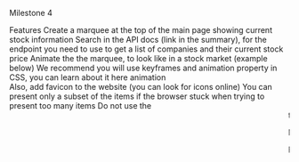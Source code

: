 Milestone 4

Features
Create a marquee at the top of the main page showing current stock information
Search in the API docs (link in the summary), for the endpoint you need to use to get a list of companies and their current stock price
Animate the the marquee, to look like in a stock market (example below)
We recommend you will use keyframes and animation property in CSS, you can learn about it here animation	
Also, add favicon to the website (you can look for icons online)
You can present only a subset of the items if the browser stuck when trying to present too many items
Do not use the <marquee> tag. (see the alert here: https://developer.mozilla.org/en-US/docs/Web/HTML/Element/marquee)

Milestone 5

Features
Convert your all marquee functionality to a JavaScript class
This class should accept an element in the constructor argument, and render all of the other elements in it’s methods
This class should be implement in a separate file called Marquee.js (which should be imported in the main page html file)
In your main html file, you should only have an empty html element, which you pass to your Marquee instance constructor, and call this instance method to load and render everything to this div
If you want, you can use a function contstructor instead of a class (does the same)

